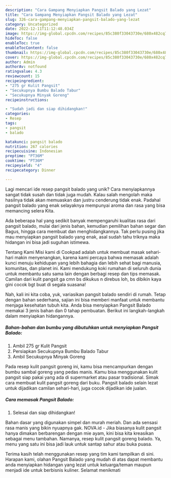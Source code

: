 ```yaml
---
description: "Cara Gampang Menyiapkan Pangsit Balado yang Lezat"
title: "Cara Gampang Menyiapkan Pangsit Balado yang Lezat"
slug: 326-cara-gampang-menyiapkan-pangsit-balado-yang-lezat
category: Uncategorized
date: 2022-12-11T11:12:48.034Z
image: https://img-global.cpcdn.com/recipes/85c380f33043730e/680x482cq70/pangsit-balado-foto-resep-utama.jpg
hideToc: false
enableToc: true
enableTocContent: false
thumbnail: https://img-global.cpcdn.com/recipes/85c380f33043730e/680x482cq70/pangsit-balado-foto-resep-utama.jpg
cover: https://img-global.cpcdn.com/recipes/85c380f33043730e/680x482cq70/pangsit-balado-foto-resep-utama.jpg
author: Admin
authorAv: notfound
ratingvalue: 4.3
reviewcount: 15
recipeingredient:
- "275 gr Kulit Pangsit"
- "Secukupnya Bumbu Balado Tabur"
- "Secukupnya Minyak Goreng"
recipeinstructions:

- "Sudah jadi dan siap dihidangkan!"
categories:
- Resep
tags:
- pangsit
- balado

katakunci: pangsit balado 
nutrition: 267 calories
recipecuisine: Indonesian
preptime: "PT36M"
cooktime: "PT36M"
recipeyield: "4"
recipecategory: Dinner

---
```





Lagi mencari ide resep pangsit balado yang unik? Cara menyiapkannya sangat tidak susah dan tidak juga mudah. Kalau salah mengolah maka hasilnya tidak akan memuaskan dan justru cenderung tidak enak. Padahal pangsit balado yang enak selayaknya mempunyai aroma dan rasa yang bisa memancing selera Kita.





Ada beberapa hal yang sedikit banyak mempengaruhi kualitas rasa dari pangsit balado, mulai dari jenis bahan, kemudian pemilihan bahan segar dan Bagus, hingga cara membuat dan menghidangkannya. Tak perlu pusing jika mau menyiapkan pangsit balado yang enak,      asal sudah tahu triknya maka hidangan ini bisa jadi suguhan istimewa.














Tentang Kami Misi kami di Cookpad adalah untuk membuat masak sehari-hari makin menyenangkan, karena kami percaya bahwa memasak adalah kunci menuju kehidupan yang lebih bahagia dan lebih sehat bagi manusia, komunitas, dan planet ini. Kami mendukung koki rumahan di seluruh dunia untuk membantu satu sama lain dengan berbagi resep dan tips memasak. Camilan dari kulit pangsit ga cmn bs dikukus n direbus loh, bs dibikin kaya gini cocok bgt buat di segala suasana!






Nah, kali ini kita coba, yuk, variasikan pangsit balado sendiri di rumah. Tetap dengan bahan sederhana, sajian ini bisa memberi manfaat untuk membantu menjaga kesehatan tubuh kita. Anda bisa menyiapkan Pangsit Balado memakai 3 jenis bahan dan 0 tahap pembuatan. Berikut ini langkah-langkah dalam menyiapkan hidangannya.

<!--inarticleads1-->

##### Bahan-bahan dan bumbu yang dibutuhkan untuk menyiapkan Pangsit Balado:

1. Ambil 275 gr Kulit Pangsit
1. Persiapkan Secukupnya Bumbu Balado Tabur
1. Ambil Secukupnya Minyak Goreng


Pada resep kulit pangsit goreng ini, kamu bisa mencampurkan dengan bumbu sambal goreng yang pedas manis. Kamu bisa menggunakan kulit pangsit siap pakai yang ada di supermarket atau pasar tradisional. Simak cara membuat kulit pangsit goreng dari buku. Pangsit balado selain lezat untuk dijadikan camilan sehari-hari, juga cocok dijadikan ide jualan. 

<!--inarticleads2-->

##### Cara memasak Pangsit Balado:


1. Selesai dan siap dihidangkan!

Bahan dasar yang digunakan simpel dan murah meriah. Dan ada sensasi rasa manis yang bikin nyuapnya gak. NOVA.id - Jika biasanya kulit pangsit hanya dimakan berbarengan dengan mie ayam, kini bisa kita kreasikan sebagai menu tambahan. Namanya, resep kulit pangsit goreng balado. Ya, menu yang satu ini bisa jadi lauk untuk santap sahur atau buka puasa. 

Terima kasih telah menggunakan resep yang tim kami tampilkan di sini. Harapan kami, olahan Pangsit Balado yang mudah di atas dapat membantu anda menyiapkan hidangan yang lezat untuk keluarga/teman maupun menjadi ide untuk berbisnis kuliner. Selamat menikmati
